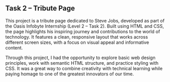## Task 2 – Tribute Page

This project is a tribute page dedicated to Steve Jobs, developed as part of the Oasis Infobyte Internship (Level 2 – Task 2). Built using HTML and CSS, the page highlights his inspiring journey and contributions to the world of technology. It features a clean, responsive layout that works across different screen sizes, with a focus on visual appeal and informative content.

Through this project, I had the opportunity to explore basic web design principles, work with semantic HTML structure, and practice styling with CSS. It was a great way to combine creativity with technical learning while paying homage to one of the greatest innovators of our time.

